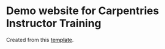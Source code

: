 # Demo website for Carpentries Instructor Training
Created from this [template](https://github.com/carpentries/workshop-template).
